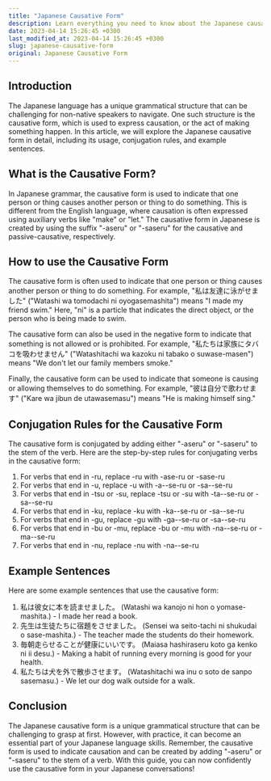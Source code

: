 ```yaml
---
title: "Japanese Causative Form"
description: Learn everything you need to know about the Japanese causative form, including its usage, conjugation rules, and example sentences.
date: 2023-04-14 15:26:45 +0300
last_modified_at: 2023-04-14 15:26:45 +0300
slug: japanese-causative-form
original: Japanese Causative Form
---
```

## Introduction

The Japanese language has a unique grammatical structure that can be challenging for non-native speakers to navigate. One such structure is the causative form, which is used to express causation, or the act of making something happen. In this article, we will explore the Japanese causative form in detail, including its usage, conjugation rules, and example sentences.

## What is the Causative Form?

In Japanese grammar, the causative form is used to indicate that one person or thing causes another person or thing to do something. This is different from the English language, where causation is often expressed using auxiliary verbs like "make" or "let." The causative form in Japanese is created by using the suffix "-aseru" or "-saseru" for the causative and passive-causative, respectively.

## How to use the Causative Form

The causative form is often used to indicate that one person or thing causes another person or thing to do something. For example, "私は友達に泳がせました" ("Watashi wa tomodachi ni oyogasemashita") means "I made my friend swim." Here, "ni" is a particle that indicates the direct object, or the person who is being made to swim.

The causative form can also be used in the negative form to indicate that something is not allowed or is prohibited. For example, "私たちは家族にタバコを吸わせません" ("Watashitachi wa kazoku ni tabako o suwase-masen") means "We don't let our family members smoke."

Finally, the causative form can be used to indicate that someone is causing or allowing themselves to do something. For example, "彼は自分で歌わせます" ("Kare wa jibun de utawasemasu") means "He is making himself sing."

## Conjugation Rules for the Causative Form

The causative form is conjugated by adding either "-aseru" or "-saseru" to the stem of the verb. Here are the step-by-step rules for conjugating verbs in the causative form:

1. For verbs that end in -ru, replace -ru with -ase-ru or -sase-ru 
2. For verbs that end in -u, replace -u with -a--se-ru or -sa--se-ru 
3. For verbs that end in -tsu or -su, replace -tsu or -su with -ta--se-ru or -sa--se-ru 
4. For verbs that end in -ku, replace -ku with -ka--se-ru or -sa--se-ru 
5. For verbs that end in -gu, replace -gu with -ga--se-ru or -sa--se-ru 
6. For verbs that end in -bu or -mu, replace -bu or -mu with -na--se-ru or -ma--se-ru 
7. For verbs that end in -nu, replace -nu with -na--se-ru 

## Example Sentences

Here are some example sentences that use the causative form:

1. 私は彼女に本を読ませました。 (Watashi wa kanojo ni hon o yomase-mashita.) - I made her read a book.
2. 先生は生徒たちに宿題をさせました。 (Sensei wa seito-tachi ni shukudai o sase-mashita.) - The teacher made the students do their homework.
3. 毎朝走らせることが健康にいいです。 (Maiasa hashiraseru koto ga kenko ni ii desu.) - Making a habit of running every morning is good for your health.
4. 私たちは犬を外で散歩させます。 (Watashitachi wa inu o soto de sanpo sasemasu.) - We let our dog walk outside for a walk.

## Conclusion

The Japanese causative form is a unique grammatical structure that can be challenging to grasp at first. However, with practice, it can become an essential part of your Japanese language skills. Remember, the causative form is used to indicate causation and can be created by adding "-aseru" or "-saseru" to the stem of a verb. With this guide, you can now confidently use the causative form in your Japanese conversations!
